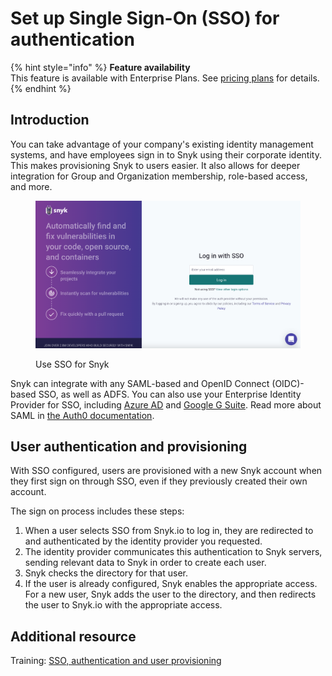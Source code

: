 # Set up Single Sign-On (SSO) for authentication

{% hint style="info" %}
**Feature availability**\
This feature is available with Enterprise Plans. See [pricing plans](https://snyk.io/plans/) for details.
{% endhint %}

## Introduction

You can take advantage of your company's existing identity management systems, and have employees sign in to Snyk using their corporate identity. This makes provisioning Snyk to users easier. It also allows for deeper integration for Group and Organization membership, role-based access, and more.

<figure><img src="../../.gitbook/assets/image (2).png" alt="Use SSO for Snyk"><figcaption><p>Use SSO for Snyk</p></figcaption></figure>

Snyk can integrate with any SAML-based and OpenID Connect (OIDC)-based SSO, as well as ADFS. You can also use your Enterprise Identity Provider for SSO, including [Azure AD](https://docs.microsoft.com/en-us/azure/active-directory/fundamentals/active-directory-whatis) and [Google G Suite](https://community.snowflake.com/s/article/configuring-g-suite-as-an-identity-provider). Read more about SAML in [the Auth0 documentation](https://auth0.com/docs/protocols/saml).

## User authentication and provisioning

With SSO configured, users are provisioned with a new Snyk account when they first sign on through SSO, even if they previously created their own account.

The sign on process includes these steps:

1. When a user selects SSO from Snyk.io to log in, they are redirected to and authenticated by the identity provider you requested.
2. The identity provider communicates this authentication to Snyk servers, sending relevant data to Snyk in order to create each user.
3. Snyk checks the directory for that user.
4. If the user is already configured, Snyk enables the appropriate access. For a new user, Snyk adds the user to the directory, and then redirects the user to Snyk.io with the appropriate access.

## Additional resource

Training: [SSO, authentication and user provisioning](https://training.snyk.io/courses/sso)

